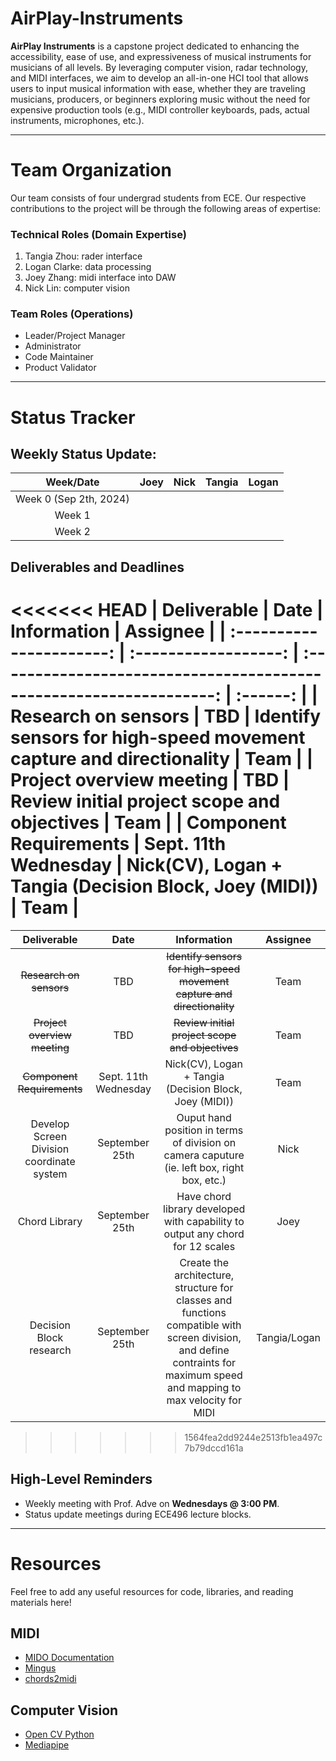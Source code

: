 # AirPlay-Instruments

**AirPlay Instruments** is a capstone project dedicated to enhancing the accessibility, ease of use, and expressiveness of musical instruments for musicians of all levels. By leveraging computer vision, radar technology, and MIDI interfaces, we aim to develop an all-in-one HCI tool that allows users to input musical information with ease, whether they are traveling musicians, producers, or beginners exploring music without the need for expensive production tools (e.g., MIDI controller keyboards, pads, actual instruments, microphones, etc.).

---

# Team Organization

Our team consists of four undergrad students from ECE. Our respective contributions to the project will be through the following areas of expertise:

### Technical Roles (Domain Expertise)

1. Tangia Zhou: rader interface
2. Logan Clarke: data processing
3. Joey Zhang: midi interface into DAW
4. Nick Lin: computer vision

### Team Roles (Operations)

- Leader/Project Manager
- Administrator
- Code Maintainer
- Product Validator

---

# Status Tracker

## Weekly Status Update:

|       Week/Date        | Joey | Nick | Tangia | Logan |
| :--------------------: | :--: | :--: | :----: | :---: |
| Week 0 (Sep 2th, 2024) |      |      |        |       |
|         Week 1         |      |      |        |       |
|         Week 2         |      |      |        |       |

## Deliverables and Deadlines

<<<<<<< HEAD
|       Deliverable        |         Date         |                             Information                             | Assignee |
| :----------------------: | :------------------: | :-----------------------------------------------------------------: | :------: |
|   Research on sensors    |         TBD          | Identify sensors for high-speed movement capture and directionality |   Team   |
| Project overview meeting |         TBD          |             Review initial project scope and objectives             |   Team   |
|  Component Requirements  | Sept. 11th Wednesday |       Nick(CV), Logan + Tangia (Decision Block, Joey (MIDI))        |   Team   |
=======
| Deliverable              | Date | Information | Assignee |
|:------------------------:|:----:|:-----------:|:--------:|
| ~~Research on sensors~~      | TBD  | ~~Identify sensors for high-speed movement capture and directionality~~ | Team |
| ~~Project overview meeting~~ | TBD  | ~~Review initial project scope and objectives~~ | Team |
| ~~Component Requirements~~ | Sept. 11th Wednesday| Nick(CV), Logan + Tangia (Decision Block, Joey (MIDI))| Team |
| Develop Screen Division coordinate system| September 25th  | Ouput hand position in terms of division on camera caputure (ie. left box, right box, etc.) | Nick | 
| Chord Library | September 25th  | Have chord library developed with capability to output any chord for 12 scales | Joey | 
| Decision Block research | September 25th  | Create the architecture, structure for classes and functions compatible with screen division, and define contraints for maximum speed and mapping to max velocity for MIDI  | Tangia/Logan |
>>>>>>> 1564fea2dd9244e2513fb1ea497c7b79dccd161a

## High-Level Reminders

- Weekly meeting with Prof. Adve on **Wednesdays @ 3:00 PM**.
- Status update meetings during ECE496 lecture blocks.

---

# Resources

Feel free to add any useful resources for code, libraries, and reading materials here!

## MIDI

- [MIDO Documentation](https://mido.readthedocs.io/en/stable/index.html)
- [Mingus](https://bspaans.github.io/python-mingus/)
- [chords2midi](https://github.com/Miserlou/chords2midi)

## Computer Vision

- [Open CV Python](https://docs.opencv.org/4.x/index.html)
- [Mediapipe](https://ai.google.dev/edge/mediapipe/solutions/vision/gesture_recognizer/python?_gl=1*qys266*_up*MQ..*_ga*MTQwMjEzNTAwNy4xNzI1NTUyNzc3*_ga_P1DBVKWT6V*MTcyNTU1Mjc3Ni4xLjAuMTcyNTU1Mjc3Ni4wLjAuMTM5MjQ4OTI5MA..)
